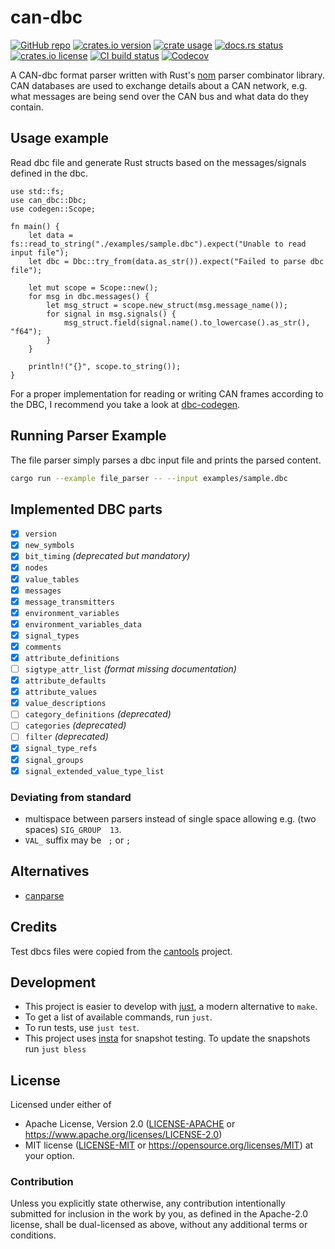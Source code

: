 # can-dbc

[![GitHub repo](https://img.shields.io/badge/github-oxibus/can--dbc-8da0cb?logo=github)](https://github.com/oxibus/can-dbc)
[![crates.io version](https://img.shields.io/crates/v/can-dbc)](https://crates.io/crates/can-dbc)
[![crate usage](https://img.shields.io/crates/d/can-dbc)](https://crates.io/crates/can-dbc)
[![docs.rs status](https://img.shields.io/docsrs/can-dbc)](https://docs.rs/can-dbc)
[![crates.io license](https://img.shields.io/crates/l/can-dbc)](https://github.com/oxibus/can-dbc)
[![CI build status](https://github.com/oxibus/can-dbc/actions/workflows/ci.yml/badge.svg)](https://github.com/oxibus/can-dbc/actions)
[![Codecov](https://img.shields.io/codecov/c/github/oxibus/can-dbc)](https://app.codecov.io/gh/oxibus/can-dbc)

A CAN-dbc format parser written with Rust's [nom](https://github.com/Geal/nom) parser combinator library. CAN databases are used to exchange details about a CAN network, e.g. what messages are being send over the CAN bus and what data do they contain.

## Usage example

Read dbc file and generate Rust structs based on the messages/signals defined in the dbc.

```rust,no_run
use std::fs;
use can_dbc::Dbc;
use codegen::Scope;

fn main() {
    let data = fs::read_to_string("./examples/sample.dbc").expect("Unable to read input file");
    let dbc = Dbc::try_from(data.as_str()).expect("Failed to parse dbc file");

    let mut scope = Scope::new();
    for msg in dbc.messages() {
        let msg_struct = scope.new_struct(msg.message_name());
        for signal in msg.signals() {
            msg_struct.field(signal.name().to_lowercase().as_str(), "f64");
        }
    }

    println!("{}", scope.to_string());
}
```

For a proper implementation for reading or writing CAN frames according to the DBC, I recommend you take a look at [dbc-codegen](https://github.com/technocreatives/dbc-codegen).

## Running Parser Example

The file parser simply parses a dbc input file and prints the parsed content.

```bash
cargo run --example file_parser -- --input examples/sample.dbc
```

## Implemented DBC parts

- [x] `version`
- [x] `new_symbols`
- [x] `bit_timing` *(deprecated but mandatory)*
- [x] `nodes`
- [x] `value_tables`
- [x] `messages`
- [x] `message_transmitters`
- [x] `environment_variables`
- [x] `environment_variables_data`
- [x] `signal_types`
- [x] `comments`
- [x] `attribute_definitions`
- [ ] `sigtype_attr_list` *(format missing documentation)*
- [x] `attribute_defaults`
- [x] `attribute_values`
- [x] `value_descriptions`
- [ ] `category_definitions` *(deprecated)*
- [ ] `categories` *(deprecated)*
- [ ] `filter` *(deprecated)*
- [x] `signal_type_refs`
- [x] `signal_groups`
- [x] `signal_extended_value_type_list`

### Deviating from standard
- multispace between parsers instead of single space allowing e.g. (two spaces) `SIG_GROUP  13`.
- `VAL_` suffix may be ` ;` or `;`

## Alternatives
- [canparse](https://github.com/jmagnuson/canparse)

## Credits
Test dbcs files were copied from the [cantools](https://github.com/eerimoq/cantools) project.

## Development
* This project is easier to develop with [just](https://just.systems/man/en/), a modern alternative to `make`.
* To get a list of available commands, run `just`.
* To run tests, use `just test`.
* This project uses [insta](https://insta.rs) for snapshot testing. To update the snapshots run `just bless`

## License

Licensed under either of

* Apache License, Version 2.0 ([LICENSE-APACHE](LICENSE-APACHE) or <https://www.apache.org/licenses/LICENSE-2.0>)
* MIT license ([LICENSE-MIT](LICENSE-MIT) or <https://opensource.org/licenses/MIT>)
  at your option.

### Contribution

Unless you explicitly state otherwise, any contribution intentionally
submitted for inclusion in the work by you, as defined in the
Apache-2.0 license, shall be dual-licensed as above, without any
additional terms or conditions.
